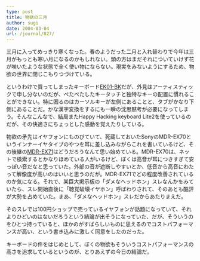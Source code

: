 ```yaml
---
type: post
title: 物欲の三月
author: sugi
date: 2004-03-04
url: /journal/827/
---
```

三月に入ってめっきり寒くなった。春のようだった二月と入れ替わりで今年は三月がもっとも寒い月になるのかもしれない。頭の方はまだそれについていけず花が咲いたような状態で全く使い物にならない。現実をみないようにするため、物欲の世界に閉じこもりつづけている。

というわけで買ってしまったキーボード<a href="http://www.scythe.co.jp/input-device/20031001-160900.html" onclick="_gaq.push(['_trackEvent', 'outbound-article', 'http://www.scythe.co.jp/input-device/20031001-160900.html', 'EK01-BK']);" >EK01-BK</a>だが、外見はアーティスティックで申し分ないのだが、ぺたぺたしたキータッチと独特なキーの配置に慣れることができない。特に困るのはカーソルキーが左側にあることと、タブがかなり下側にあることだ。かな漢字変換をするにも一瞬の沈思黙考が必要になってしまう。そんなこんなで、結局またHappy Hacking keyboard Lite2を使っているのだが、その快適さにちょっとした感動を覚えたりしている。

物欲の矛先はイヤフォンにものびていて、死蔵しておいたSonyのMDR-EX70というインナーイヤタイプのやつを耳に差し込みながらこれを書いているけど、その後継の<a href="http://www.sony.jp/products/Models/Library/MDR-EX71SL.html" onclick="_gaq.push(['_trackEvent', 'outbound-article', 'http://www.sony.jp/products/Models/Library/MDR-EX71SL.html', 'MDR-EX71']);" >MDR-EX71</a>はどうだろうなんて思い始めている。MDR-EX70は、ネットで検索するとかなりほめている人がいるけど、ぼくは高音が耳につきすぎて安っぽい音だなと思っていた。外部の音が遮断しやすいとか、低音から高音にわたって解像度が高いのはいいと思うのだが。MDR-EX71でどの程度改善されているのか気になる。それで、某巨大掲示板の「ダメなヘッドホン」スレなんかをみていたら、スレ開始直後に「聴覚破壊イヤホン」呼ばわりされて、そのあとも酷評が大勢を占めていた。まあ、「ダメなヘッドホン」スレだからあたりまえだ。

そのスレでは100円ショップで売っているイヤフォンが話題になっていて、それよりひどいのはないだろうという結論が出そうになっていた、だが、そういうのをひとつ持っていると、ほかのがすばらしいものに思えるのでコストパフォーマンスが高い、という書き込みに激しく同意をしたのだった。

キーボードの件をはじめとして、ぼくの物欲もそういうコストパフォーマンスの高さを追求しているというのが、とりあえずの今日の結論だ。
